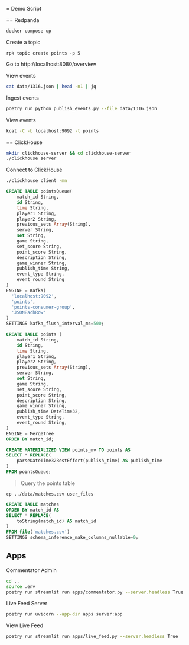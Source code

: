 = Demo Script

== Redpanda

```bash
docker compose up
```

Create a topic 

```
rpk topic create points -p 5
```

Go to http://localhost:8080/overview

View events

```bash
cat data/1316.json | head -n1 | jq
```

Ingest events

```bash
poetry run python publish_events.py --file data/1316.json
```

View events

```bash
kcat -C -b localhost:9092 -t points
```

<!-- <Back to slides> -->

== ClickHouse

```bash
mkdir clickhouse-server && cd clickhouse-server
./clickhouse server
```

Connect to ClickHouse

```bash
./clickhouse client -mn
```


```sql
CREATE TABLE pointsQueue(
    match_id String,
    id String,
    time String,
    player1 String,
    player2 String,
    previous_sets Array(String),
    server String,
    set String,
    game String,
    set_score String,
    point_score String,
    description String,
    game_winner String,
    publish_time String,
    event_type String,
    event_round String
)
ENGINE = Kafka(
  'localhost:9092', 
  'points', 
  'points-consumer-group', 
  'JSONEachRow'
)
SETTINGS kafka_flush_interval_ms=500;

CREATE TABLE points (
    match_id String,
    id String,
    time String,
    player1 String,
    player2 String,
    previous_sets Array(String),
    server String,
    set String,
    game String,
    set_score String,
    point_score String,
    description String,
    game_winner String,
    publish_time DateTime32,
    event_type String,
    event_round String,
) 
ENGINE = MergeTree 
ORDER BY match_id;

CREATE MATERIALIZED VIEW points_mv TO points AS 
SELECT * REPLACE(
    parseDateTime32BestEffort(publish_time) AS publish_time
)
FROM pointsQueue;
```

> Query the points table

```
cp ../data/matches.csv user_files
```

```sql
CREATE TABLE matches
ORDER BY match_id AS
SELECT * REPLACE(
    toString(match_id) AS match_id
)
FROM file('matches.csv') 
SETTINGS schema_inference_make_columns_nullable=0;
```

## Apps

Commentator Admin 

```bash
cd ..
source .env
poetry run streamlit run apps/commentator.py --server.headless True
```

Live Feed Server

```bash
poetry run uvicorn --app-dir apps server:app
```

View Live Feed

```bash
poetry run streamlit run apps/live_feed.py --server.headless True
```